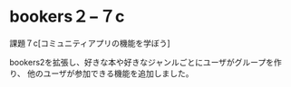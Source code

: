 # bookers２−７c
課題７c[コミュニティアプリの機能を学ぼう]

bookers2を拡張し、好きな本や好きなジャンルごとにユーザがグループを作り、
他のユーザが参加できる機能を追加しました。



